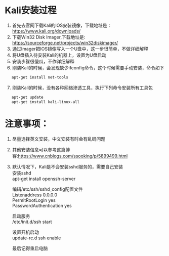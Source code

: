 # Kali安装过程

1. 首先去官网下载Kali的IOS安装镜像，下载地址是：https://www.kali.org/downloads/
2. 下载Win32 Disk Imager,下载地址是: https://sourceforge.net/projects/win32diskimager/
3. 通过Imager把IOS镜像写入一个U盘中，这一步很简单，不做详细解释
4. 将U盘插入待安装Kali的机器上，设置为U盘启动
5. 安装步骤很傻瓜，不作详细解释
6. 刚装Kali的时候，会发现缺少ifconfig命令，这个时候需要手动安装，命令如下

```bash
   apt-get install net-tools
```

7. 刚装Kali的时候，没有各种网络渗透工具，执行下列命令安装所有工具包

```bash
   apt-get update
   apt-get install kali-linux-all
```

# 注意事项：
1. 尽量选择英文安装，中文安装有时会有乱码问题
2. 其他安装信息可以参考这篇博客:https://www.cnblogs.com/ssooking/p/5899499.html
3. 默认情况下，Kali是不会安装sshd服务的，需要自己安装  
   安装sshd  
   apt-get install openssh-server    
   
   编辑/etc/ssh/sshd_config配置文件  
   Listenaddress 0.0.0.0  
   PermitRootLogin yes  
   PasswordAuthentication yes  
   
   启动服务  
   /etc/init.d/ssh start
   
   设置开机启动  
   update-rc.d ssh enable 
   
   最后记得重启电脑  
